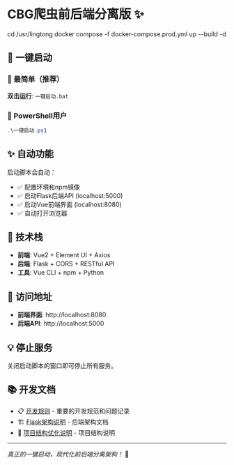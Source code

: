 # CBG爬虫前后端分离版 ✨
cd /usr/lingtong
docker compose -f docker-compose.prod.yml up --build -d
## 🚀 一键启动

### 🥇 最简单（推荐）
**双击运行**: `一键启动.bat`

### 🥈 PowerShell用户
```powershell
.\一键启动.ps1
```

## ✨ 自动功能

启动脚本会自动：
- ✅ 配置环境和npm镜像
- ✅ 启动Flask后端API (localhost:5000)
- ✅ 启动Vue前端界面 (localhost:8080)  
- ✅ 自动打开浏览器

## 🎯 技术栈

- **前端**: Vue2 + Element UI + Axios
- **后端**: Flask + CORS + RESTful API
- **工具**: Vue CLI + npm + Python

## 📱 访问地址

- **前端界面**: http://localhost:8080
- **后端API**: http://localhost:5000

## 💡 停止服务

关闭启动脚本的窗口即可停止所有服务。

## 📚 开发文档

- 📋 [开发规则](docs/开发规则.md) - 重要的开发规范和问题记录
- 🏗️ [Flask架构说明](docs/flask-architecture.md) - 后端架构文档
- 📝 [项目结构优化说明](docs/项目结构优化说明.md) - 项目结构说明

---

*真正的一键启动，现代化前后端分离架构！* 🎊 